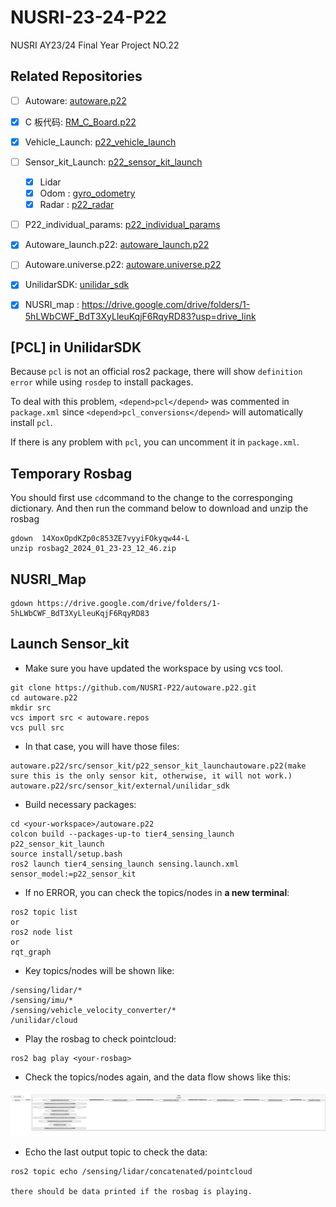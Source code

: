 # NUSRI-23-24-P22

NUSRI AY23/24 Final Year Project NO.22

## Related Repositories

* [ ] Autoware: [autoware.p22](https://github.com/TangLongbin/autoware.p22)
* [X] C 板代码: [RM_C_Board.p22](https://github.com/TangLongbin/RM_C_Board.p22)
* [X] Vehicle_Launch: [p22_vehicle_launch](https://github.com/NUSRI-P22/p22_vehicle_launch)
* [ ] Sensor_kit_Launch: [p22_sensor_kit_launch](https://github.com/NUSRI-P22/p22_sensor_kit_launch)

  * [X] Lidar
  * [X] Odom : [gyro_odometry](https://github.com/NUSRI-P22/gyro_odometry)
  * [X] Radar : [p22_radar](https://github.com/NUSRI-P22/p22_radar)
* [ ] P22_individual_params: [p22_individual_params](https://github.com/NUSRI-P22/p22_individual_params)
* [X] Autoware_launch.p22: [autoware_launch.p22](https://github.com/NUSRI-P22/autoware_launch.p22)
* [ ] Autoware.universe.p22: [autoware.universe.p22](https://github.com/NUSRI-P22/autoware.universe.p22)
* [X] UnilidarSDK: [unilidar_sdk](https://github.com/NUSRI-P22/unilidar_sdk)
* [X] NUSRI_map : https://drive.google.com/drive/folders/1-5hLWbCWF_BdT3XyLleuKqjF6RqyRD83?usp=drive_link

## [PCL] in UnilidarSDK

Because `pcl` is not an official ros2 package, there will show `definition error` while using `rosdep` to install packages.

To deal with this problem, `<depend>pcl</depend>` was commented in `package.xml` since `<depend>pcl_conversions</depend>` will automatically install `pcl`.

If there is any problem with `pcl`, you can uncomment it in `package.xml`.


## Temporary Rosbag

You should first use ``cd``command to the change to the corresponging dictionary.
And then run the command below to download and unzip the rosbag

```shell
gdown  14XoxOpdKZp0c853ZE7vyyiFOkyqw44-L
unzip rosbag2_2024_01_23-23_12_46.zip
```

## NUSRI_Map


```shell
gdown https://drive.google.com/drive/folders/1-5hLWbCWF_BdT3XyLleuKqjF6RqyRD83
```

## Launch Sensor_kit

* Make sure you have updated the workspace by using vcs tool.

```shell
git clone https://github.com/NUSRI-P22/autoware.p22.git
cd autoware.p22
mkdir src
vcs import src < autoware.repos
vcs pull src
```

* In that case, you will have those files:

```shell
autoware.p22/src/sensor_kit/p22_sensor_kit_launchautoware.p22(make sure this is the only sensor kit, otherwise, it will not work.)
autoware.p22/src/sensor_kit/external/unilidar_sdk
```

* Build necessary packages:

```shell
cd <your-workspace>/autoware.p22
colcon build --packages-up-to tier4_sensing_launch p22_sensor_kit_launch
source install/setup.bash
ros2 launch tier4_sensing_launch sensing.launch.xml sensor_model:=p22_sensor_kit
```

* If no ERROR, you can check the topics/nodes in **a new terminal**:

```shell
ros2 topic list
or
ros2 node list
or
rqt_graph
```

* Key topics/nodes will be shown like:

```shell
/sensing/lidar/*
/sensing/imu/*
/sensing/vehicle_velocity_converter/*
/unilidar/cloud
```

* Play the rosbag to check pointcloud:

```shell
ros2 bag play <your-rosbag>
```

* Check the topics/nodes again, and the data flow shows like this:

![1706990627440](image/README/1706990627440.png)

* Echo the last output topic to check the data:

```shell
ros2 topic echo /sensing/lidar/concatenated/pointcloud

there should be data printed if the rosbag is playing.
```
